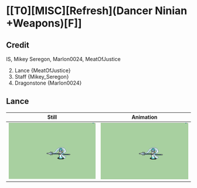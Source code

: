 # [\[T0\]\[MISC\]\[Refresh\]\(Dancer Ninian +Weapons\)\[F\]]

## Credit

IS, Mikey Seregon, Marlon0024, MeatOfJustice

2. Lance {MeatOfJustice}
7. Staff {Mikey_Seregon}
8. Dragonstone {Marlon0024}
	
## Lance

| Still | Animation |
| :---: | :-------: |
| ![Lance still](./Lance_000.png) | ![Lance animation](./Lance.gif) |

